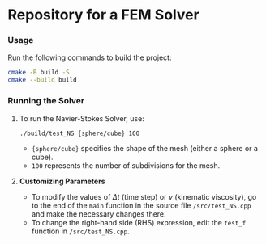 # Repository for a FEM Solver

### Usage

Run the following commands to build the project:

```bash
cmake -B build -S .
cmake --build build
```

### Running the Solver

1. To run the Navier-Stokes Solver, use:

   ```bash
   ./build/test_NS {sphere/cube} 100
   ```

   - `{sphere/cube}` specifies the shape of the mesh (either a sphere or a cube).
   - `100` represents the number of subdivisions for the mesh.

2. **Customizing Parameters**

   - To modify the values of  $\Delta t$  (time step) or $\nu$ (kinematic viscosity), go to the end of the `main` function in the source file `/src/test_NS.cpp` and make the necessary changes there.
   - To change the right-hand side (RHS) expression, edit the `test_f` function in `/src/test_NS.cpp`.

